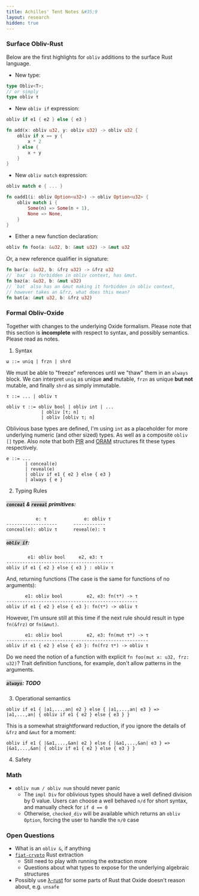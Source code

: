 ```yaml
---
title: Achilles' Tent Notes &#35;9
layout: research
hidden: true
---
```


### Surface Obliv-Rust

Below are the first highlights for `obliv` additions to the surface Rust language.

- New type:
```rust
type Obliv<T>;
// or simply
type obliv τ
```
- New `obliv if` expression:
```rust
obliv if e1 { e2 } else { e3 }
```
```rust
fn add(x: obliv u32, y: obliv u32) -> obliv u32 {
    obliv if x == y {
        x * 2
    } else {
        x + y
    }
}
```
- New `obliv match` expression:
```rust
obliv match e { ... }
```
```rust
fn oadd1(i: obliv Option<u32>) -> obliv Option<u32> {
    obliv match i {
        Some(n) => Some(n + 1),
        None => None,
    }
}
```
- Either a new function declaration:
```rust
obliv fn foo(a: &u32, b: &mut u32) -> &mut u32
```
  Or, a new reference qualifier in signature:
```rust
fn bar(a: &u32, b: &frz u32) -> &frz u32
// `baz` is forbidden in obliv context, has &mut.
fn baz(a: &u32, b: &mut u32)
// `bat` also has an &mut making it forbidden in obliv context,
// however takes an &frz, what does this mean?
fn bat(a: &mut u32, b: &frz u32)
```

### Formal Obliv-Oxide

Together with changes to the underlying Oxide formalism. Please note that this
section is **incomplete** with respect to syntax, and possibly semantics.
Please read as notes.

1. Syntax
```
ω ::= uniq | frzn | shrd
```
We must be able to "freeze" references until we "thaw" them in an `always`
block. We can interpret `uniq` as unique **and** mutable, `frzn` as unique
**but not** mutable, and finally `shrd` as simply immutable.
```
τ ::= ... | obliv τ
```
```
obliv τ ::= obliv bool | obliv int | ...
             | obliv [τ; n]
             | obliv [obliv τ; n]
```
Oblivious base types are defined, I'm using `int` as a placeholder for more
underlying numeric (and other sized) types. As well as a composite `obliv []`
type. Also note that both
[PIR](https://en.wikipedia.org/wiki/Private_information_retrieval) and
[ORAM](https://en.wikipedia.org/wiki/Oblivious_RAM) structures fit these types
respectively.
```
e ::= ...
       | conceal(e)
       | reveal(e)
       | obliv if e1 { e2 } else { e3 }
       | always { e }
```
2. Typing Rules
##### <span style="background: lightgrey;">`conceal`</span> & <span style="background: lightgrey;">`reveal`</span> primitives:
```
           e: τ              e: obliv τ
-------------------      ------------
conceal(e): obliv τ      reveal(e): τ
```
##### <span style="background: lightgrey;">`obliv if`</span>:
```
        e1: obliv bool     e2, e3: τ
----------------------------------------
obliv if e1 { e2 } else { e3 } : obliv τ
```
And, returning functions (The case is the same for functions of no arguments):
```
       e1: obliv bool         e2, e3: fn(τ*) -> τ
-------------------------------------------------
obliv if e1 { e2 } else { e3 }: fn(τ*) -> obliv τ
```
However, I'm unsure still at this time if the next rule should result in type
`fn(&frz)` or `fn(&mut)`.
```
       e1: obliv bool         e2, e3: fn(mut τ*) -> τ
-----------------------------------------------------
obliv if e1 { e2 } else { e3 }: fn(frz τ*) -> obliv τ
```
Do we need the notion of a function with explicit `fn foo(mut x: u32, frz:
u32)`? Trait definition functions, for example, don't allow patterns in the
arguments.
##### <span style="background: lightgrey;">`always`</span>: TODO
3. Operational semantics
```
obliv if e1 { |a1,...,an| e2 } else { |a1,...,an| e3 } =>
|a1,...,an| { obliv if e1 { e2 } else { e3 } }
```
This is a somewhat straightforward reduction, if you ignore the details of
`&frz` and `&mut` for a moment:
```
obliv if e1 { |&a1,...,&an| e2 } else { |&a1,...,&an| e3 } =>
|&a1,...,&an| { obliv if e1 { e2 } else { e3 } }
```
4. Safety

### Math

- `obliv num / obliv num` should never panic
  - The `impl Div` for oblivious types should have a well defined division by 0 value. Users can choose a well behaved `n/d` for short syntax, and manually check for `if d == 0`
  - Otherwise, `checked_div` will be available which returns an `obliv Option`, forcing the user to handle the `n/0` case

### Open Questions
- What is an `obliv &`, if anything
- [`fiat-crypto`](https://github.com/mit-plv/fiat-crypto) Rust extraction
  - Still need to play with running the extraction more
  - Questions about what types to expose for the underlying algebraic structures
- Possibly use [λ-rust](https://plv.mpi-sws.org/rustbelt/popl18/paper.pdf) for some parts of Rust that Oxide doesn't reason about, e.g. `unsafe`

